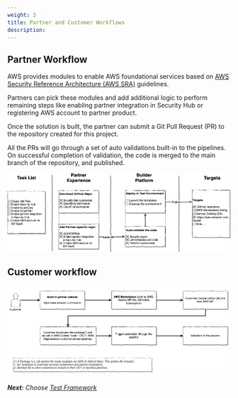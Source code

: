 ```yaml
---
weight: 3
title: Partner and Customer Workflows
description: 
---
```



## Partner Workflow

AWS provides modules to enable AWS foundational services based on [AWS Security Reference Architecture (AWS SRA)](https://docs.aws.amazon.com/prescriptive-guidance/latest/security-reference-architecture/welcome.html) guidelines. 

Partners can pick these modules and add additional logic to perform remaining steps like enabling partner integration in Security Hub or registering AWS account to partner product.

Once the solution is built, the partner can submit a Git Pull Request (PR) to the repository created for this project. 

All the PRs will go through a set of auto validations built-in to the pipelines. On successful completion of validation, the code is merged to the main branch of the repository, and published.

![Partner Workflow](/images/partner_workflow.png)


## Customer workflow

![Customer Workflow](/images/customer_workflow.png)

###### **Next:** Choose [Test Framework](/test-framework/index.html)
